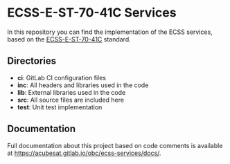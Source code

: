 # ECSS-E-ST-70-41C Services

In this repository you can find the implementation of the ECSS services, based
on the [ECSS-E-ST-70-41C](https://ecss.nl/standard/ecss-e-st-70-41c-space-engineering-telemetry-and-telecommand-packet-utilization-15-april-2016/)
standard.

## Directories
- **ci**: GitLab CI configuration files
- **inc**: All headers and libraries used in the code
- **lib**: External libraries used in the code
- **src**: All source files are included here
- **test**: Unit test implementation

## Documentation
Full documentation about this project based on code comments is available at https://acubesat.gitlab.io/obc/ecss-services/docs/.
